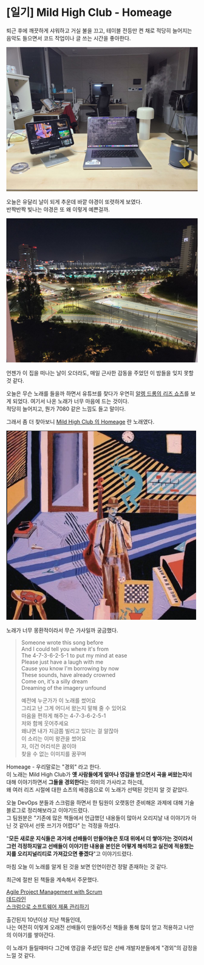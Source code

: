 # [일기] Mild High Club - Homeage 

퇴근 후에 깨끗하게 샤워하고 거실 불을 끄고, 테이블 전등만 켠 채로 적당히 늘어지는 음악도 들으면서 코드 작업이나 글 쓰는 시간을 좋아한다.  

![1](./images/1.jpg)

오늘은 유달리 날이 되게 추운데 바깥 야경이 또렷하게 보였다.  
반짝반짝 빛나는 야경은 또 왜 이렇게 예쁜걸까.  

![2](./images/2.jpg)

언젠가 이 집을 떠나는 날이 오더라도, 매일 근사한 감동을 주었던 이 밤들을 잊지 못할것 같다.  
  
오늘은 무슨 노래를 들을까 하면서 유튜브를 찾다가 우연히 [알렝 드롱의 리즈 쇼츠](https://www.youtube.com/shorts/-92F0KpyUto)를 보게 되었다.
여기서 나온 노래가 너무 마음에 드는 것이다.  
적당히 늘어지고, 뭔가 7080 같은 느낌도 들고 말이다.  
  
그래서 좀 더 찾아보니 [Mild High Club 의 Homeage](https://www.youtube.com/watch?v=4u7kNELI76A) 란 노래였다.  

![homeage](./images/homeage.png)

노래가 너무 몽환적이라서 무슨 가사일까 궁금했다.

> Someone wrote this song before  
> And I could tell you where it's from  
> The 4-7-3-6-2-5-1 to put my mind at ease  
> Please just have a laugh with me  
> Cause you know I'm borrowing by now  
> These sounds, have already crowned  
> Come on, it's a silly dream  
> Dreaming of the imagery unfound  
> 
> 예전에 누군가가 이 노래를 썼어요  
> 그리고 난 그게 어디서 왔는지 말해 줄 수 있어요  
> 마음을 편하게 해주는 4-7-3-6-2-5-1  
> 저와 함께 웃어주세요  
> 왜냐면 내가 지금쯤 빌리고 있다는 걸 알잖아  
> 이 소리는 이미 왕관을 썼어요  
> 자, 이건 어리석은 꿈이야  
> 찾을 수 없는 이미지를 꿈꾸며  

Homeage - 우리말로는 "경외" 라고 한다.  
이 노래는 Mild High Club가 **옛 사람들에게 얼마나 영감을 받으면서 곡을 써왔는지**에 대해 이야기하면서 **그들을 경외한다**는 의미의 가사라고 하는데,     
왜 여러 리즈 시절에 대한 쇼츠의 배경음으로 이 노래가 선택된 것인지 알 것 같았다.  
  
오늘 DevOps 분들과 스크럼을 하면서 한 팀원이 오랫동안 준비해온 과제에 대해 기술 블로그로 정리해보라고 이야기드렸다.  
그 팀원분은 "기존에 많은 책들에서 언급했던 내용들이 많아서 오리지날 내 이야기가 아닌 것 같아서 선뜻 쓰기가 어렵다" 는 걱정을 하셨다.  
  
"**모든 새로운 지식들은 과거에 선배들이 만들어놓은 토대 위에서 더 쌓아가는 것이라서 그런 걱정하지말고 선배들이 이야기한 내용을 본인은 어떻게 해석하고 실전에 적용했는지를 오리지널리티로 가져갔으면 좋겠다**"고 이야기드렸다.  
  
마침 오늘 이 노래를 알게 된 것을 보면 인연이란건 정말 존재하는 것 같다.    
  
최근에 절판 된 책들을 계속해서 주문했다.  

[Agile Project Management with Scrum](https://www.yes24.com/Product/Goods/109206361)    
[데드라인](https://www.yes24.com/Product/Goods/110835805)  
[스크럼으로 소프트웨어 제품 관리하기](https://www.yes24.com/Product/Goods/94236029)  
  
출간된지 10년이상 지난 책들인데,  
나는 여전히 이렇게 오래전 선배들이 만들어주신 책들을 통해 많이 얻고 적용하고 나만의 이야기를 쌓아간다.  
  
이 노래가 들릴때마다 그간에 영감을 주셨던 많은 선배 개발자분들에게 "경외"의 감정을 느낄 것 같다.